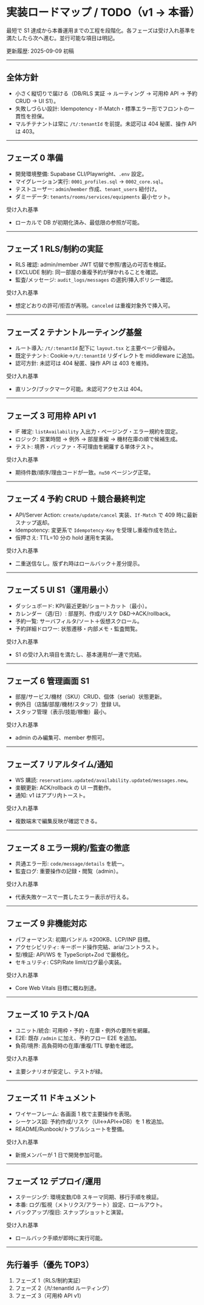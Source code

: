 # 実装ロードマップ / TODO（v1 → 本番）

最短で S1 達成から本番運用までの工程を段階化。各フェーズは受け入れ基準を満たしたら次へ進む。並行可能な項目は明記。

更新履歴: 2025-09-09 初稿

---

## 全体方針

- 小さく縦切りで届ける（DB/RLS 実証 → ルーティング → 可用枠 API → 予約 CRUD → UI S1）。
- 失敗しづらい設計: Idempotency・If-Match・標準エラー形でフロントの一貫性を担保。
- マルチテナントは常に `/t/:tenantId` を前提。未認可は 404 秘匿、操作 API は 403。

---

## フェーズ 0 準備

- 開発環境整備: Supabase CLI/Playwright、`.env` 設定。
- マイグレーション実行: `0001_profiles.sql` → `0002_core.sql`。
- テストユーザー: `admin`/`member` 作成、`tenant_users` 紐付け。
- ダミーデータ: `tenants/rooms/services/equipments` 最小セット。

受け入れ基準

- ローカルで DB が初期化済み、最低限の参照が可能。

---

## フェーズ 1 RLS/制約の実証

- RLS 確認: admin/member JWT 切替で参照/書込の可否を検証。
- EXCLUDE 制約: 同一部屋の重複予約が弾かれることを確認。
- 監査/メッセージ: `audit_logs/messages` の選択/挿入ポリシー確認。

受け入れ基準

- 想定どおりの許可/拒否が再現。`canceled` は重複対象外で挿入可。

---

## フェーズ 2 テナントルーティング基盤

- ルート導入: `/t/:tenantId` 配下に `layout.tsx` と主要ページ骨組み。
- 既定テナント: Cookie→`/t/:tenantId` リダイレクトを middleware に追加。
- 認可方針: 未認可は 404 秘匿、操作 API は 403 を維持。

受け入れ基準

- 直リンク/ブックマーク可能。未認可アクセスは 404。

---

## フェーズ 3 可用枠 API v1

- IF 確定: `listAvailability` 入出力・ページング・エラー規約を固定。
- ロジック: 営業時間 → 例外 → 部屋重複 → 機材在庫の順で候補生成。
- テスト: 境界・バッファ・不可理由を網羅する単体テスト。

受け入れ基準

- 期待件数/順序/理由コードが一致。`n≤50` ページング正常。

---

## フェーズ 4 予約 CRUD ＋競合最終判定

- API/Server Action: `create/update/cancel` 実装、`If-Match` で 409 時に最新スナップ返却。
- Idempotency: 変更系で `Idempotency-Key` を受理し重複作成を防止。
- 仮押さえ: TTL=10 分の hold 運用を実装。

受け入れ基準

- 二重送信なし。版ずれ時はロールバック＋差分提示。

---

## フェーズ 5 UI S1（運用最小）

- ダッシュボード: KPI/最近更新/ショートカット（最小）。
- カレンダー（週/日）: 部屋列、作成/リスケ D&D→ACK/rollback。
- 予約一覧: サーバフィルタ/ソート＋仮想スクロール。
- 予約詳細ドロワー: 状態遷移・内部メモ・監査閲覧。

受け入れ基準

- S1 の受け入れ項目を満たし、基本運用が一連で完結。

---

## フェーズ 6 管理画面 S1

- 部屋/サービス/機材（SKU）CRUD、個体（serial）状態更新。
- 例外日（店舗/部屋/機材/スタッフ）登録 UI。
- スタッフ管理（表示/技能/稼働）最小。

受け入れ基準

- admin のみ編集可、member 参照可。

---

## フェーズ 7 リアルタイム/通知

- WS 購読: `reservations.updated/availability.updated/messages.new`。
- 楽観更新: ACK/rollback の UI 一貫動作。
- 通知: v1 はアプリ内トースト。

受け入れ基準

- 複数端末で編集反映が確認できる。

---

## フェーズ 8 エラー規約/監査の徹底

- 共通エラー形: `code/message/details` を統一。
- 監査ログ: 重要操作の記録・閲覧（admin）。

受け入れ基準

- 代表失敗ケースで一貫したエラー表示が行える。

---

## フェーズ 9 非機能対応

- パフォーマンス: 初期バンドル ≤200KB、LCP/INP 目標。
- アクセシビリティ: キーボード操作完結、aria/コントラスト。
- 型/検証: API/WS を TypeScript+Zod で厳格化。
- セキュリティ: CSP/Rate limit/ログ最小実装。

受け入れ基準

- Core Web Vitals 目標に概ね到達。

---

## フェーズ 10 テスト/QA

- ユニット/統合: 可用枠・予約・在庫・例外の要所を網羅。
- E2E: 既存 `/admin` に加え、予約フロー E2E を追加。
- 負荷/境界: 高負荷時の在庫/重複/TTL 挙動を確認。

受け入れ基準

- 主要シナリオが安定し、テストが緑。

---

## フェーズ 11 ドキュメント

- ワイヤーフレーム: 各画面 1 枚で主要操作を表現。
- シーケンス図: 予約作成/リスケ（UI↔API↔DB）を 1 枚追加。
- README/Runbook/トラブルシュートを整備。

受け入れ基準

- 新規メンバーが 1 日で開発参加可能。

---

## フェーズ 12 デプロイ/運用

- ステージング: 環境変数/DB スキーマ同期、移行手順を検証。
- 本番: ログ/監視（メトリクス/アラート）設定、ロールアウト。
- バックアップ/復旧: スナップショットと演習。

受け入れ基準

- ロールバック手順が即時に実行可能。

---

## 先行着手（優先 TOP3）

1. フェーズ 1（RLS/制約実証）
2. フェーズ 2（/t/:tenantId ルーティング）
3. フェーズ 3（可用枠 API v1）
